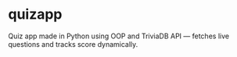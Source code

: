 # quizapp
Quiz app made in Python using OOP and TriviaDB API — fetches live questions and tracks score dynamically.
